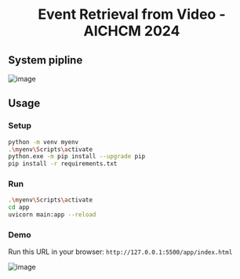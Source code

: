 <div align="center"> 
  
  # Event Retrieval from Video - AICHCM 2024 
</div>

## System pipline
![image](https://github.com/user-attachments/assets/e27bab98-9dc0-4a02-a463-23b9e7183385)

## Usage
### Setup 

```bash
python -m venv myenv 
.\myenv\Scripts\activate 
python.exe -m pip install --upgrade pip
pip install -r requirements.txt
```
### Run
```bash
.\myenv\Scripts\activate
cd app
uvicorn main:app --reload
```
### Demo
Run this URL in your browser: `http://127.0.0.1:5500/app/index.html`

![image](https://github.com/user-attachments/assets/3533350b-9c7d-4e01-adb4-7e9dab32e9b2)


